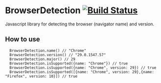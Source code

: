 BrowserDetection [![Build Status](https://travis-ci.org/spape/browser-detection.png)](https://travis-ci.org/spape/browser-detection)
=================

Javascript library for detecting the browser (navigator name) and version.

How to use
-----------------
```
  BrowserDetection.name() // "Chrome"
  BrowserDetection.version() // "29.0.1547.57"
  BrowserDetection.major() // 29
  BrowserDetection.isSupported({name: "Chrome"}) // true
  BrowserDetection.isSupported({name: "Chrome", version: 29}) // true
  BrowserDetection.isSupported([{name: "Chrome", version: 29},{name: "Firefox", version: 10}]) // true
```
